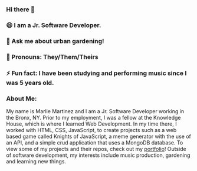 ### Hi there 👋

<!--
**marliemarls/marliemarls** is a ✨ _special_ ✨ repository because its `README.md` (this file) appears on your GitHub profile.

Here are some ideas to get you started:

-->

### 😄 I am a Jr. Software Developer.
### 🌱 Ask me about urban gardening!
### 💬 Pronouns: They/Them/Theirs
### ⚡ Fun fact: I have been studying and performing music since I was 5 years old. 

### About Me:
My name is Marlie Martinez and I am a Jr. Software Developer working in the Bronx, NY. Prior to my employment, I was a fellow at the Knowledge House, which is where I learned Web Development. In my time there, I worked with HTML, CSS, JavaScript, to create projects such as a web based game called Knights of JavaScript, a meme generator with the use of an API, and a simple crud application that uses a MongoDB database. To view some of my projects and their repos, check out my [portfolio]! Outside of software development, my interests include music production, gardening and learning new things. 

<!-- Markdown Links & Images -->
[Portfolio]: https://marliesportfolio.netlify.app/
